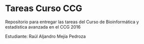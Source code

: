 
# Tareas Curso CCG

Repositorio para entregar las tareas del Curso de Bioinformática y estadística avanzada en el CCG 2016

Estudiante: Raúl Aljandro Mejía Pedroza
